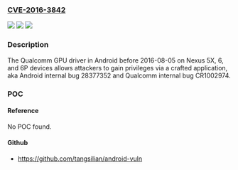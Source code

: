 ### [CVE-2016-3842](https://cve.mitre.org/cgi-bin/cvename.cgi?name=CVE-2016-3842)
![](https://img.shields.io/static/v1?label=Product&message=n%2Fa&color=blue)
![](https://img.shields.io/static/v1?label=Version&message=n%2Fa&color=blue)
![](https://img.shields.io/static/v1?label=Vulnerability&message=n%2Fa&color=brighgreen)

### Description

The Qualcomm GPU driver in Android before 2016-08-05 on Nexus 5X, 6, and 6P devices allows attackers to gain privileges via a crafted application, aka Android internal bug 28377352 and Qualcomm internal bug CR1002974.

### POC

#### Reference
No POC found.

#### Github
- https://github.com/tangsilian/android-vuln

